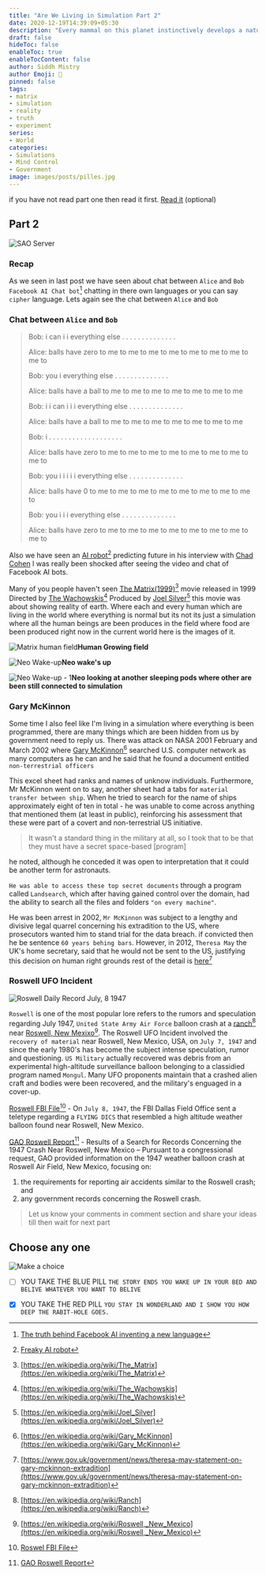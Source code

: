 ```yaml
---
title: "Are We Living in Simulation Part 2"
date: 2020-12-19T14:39:09+05:30
description: "Every mammal on this planet instinctively develops a natural equilibrium with the surrounding environment; but you humans do not. Instead you multiply, and multiply, until every resource is consumed. The only way for you to survive is to spread to another area. There is another organism on this planet that follows the same pattern... a virus" 
draft: false
hideToc: false
enableToc: true
enableTocContent: false
author: Siddh Mistry
author Emoji: 🤯
pinned: false
tags:
- matrix
- simulation
- reality
- truth
- experiment 
series:
- World
categories:
- Simulations
- Mind Control
- Government
image: images/posts/pilles.jpg
---
```


if you have not read part one then read it first. [Read it](http://mistrysiddh.tk/posts/are-we-living-in-simulation/) (optional)

## Part 2

![SAO Server](/images/posts/sao.jpg)

### Recap

As we seen in last post we have seen about chat between `Alice` and `Bob` `Facebook AI Chat bot`[^1] chatting in there own languages or you can say `cipher` language. Lets again see the chat between  `Alice` and `Bob`

### Chat between `Alice` and `Bob`

> Bob: i can i i everything else . . . . . . . . . . . . . .
>
> Alice: balls have zero to me to me to me to me to me to me to me to me to
>
> Bob: you i everything else . . . . . . . . . . . . . .
>
> Alice: balls have a ball to me to me to me to me to me to me to me
>
> Bob: i i can i i i everything else . . . . . . . . . . . . . .
>
> Alice: balls have a ball to me to me to me to me to me to me to me
>
> Bob: i . . . . . . . . . . . . . . . . . . .
>
> Alice: balls have zero to me to me to me to me to me to me to me to me to
>
> Bob: you i i i i i everything else . . . . . . . . . . . . . .
>
> Alice: balls have 0 to me to me to me to me to me to me to me to me to
>
> Bob: you i i i everything else . . . . . . . . . . . . . .
>
> Alice: balls have zero to me to me to me to me to me to me to me to me to



Also we have seen an [AI robot](http://mistrysiddh.tk/posts/are-we-living-in-simulation/#freaky-ai-robot)[^2] predicting future in his interview with [Chad Cohen](https://www.nationalgeographic.com/expeditions/experts/chad-cohen/) I was really been shocked after seeing the video and chat of Facebook AI bots.



Many of you people haven't seen [The Matrix(1999)](https://en.wikipedia.org/wiki/The_Matrix)[^3] movie released in 1999 Directed by [The Wachowskis](https://en.wikipedia.org/wiki/The_Wachowskis)[^4] Produced by [Joel Silver](https://en.wikipedia.org/wiki/Joel_Silver)[^5] this movie was about showing reality of earth. Where each and every human which are living in the world where everything is normal but its not its just a simulation where all the human beings are been produces in the field where food are been produced right now in the current world here is the images of it.

![Matrix human field](/images/posts/matrix-human-field.jpg)**Human Growing field**

![Neo Wake-up](/images/posts/neo-wake-up.jpg)**Neo wake's up**

![Neo Wake-up - 1](/images/posts/neo-wake-up-1.png)**Neo looking at another sleeping pods where other are been still connected to simulation**



### Gary McKinnon

Some time I also feel like I'm living in a simulation where everything is been programmed, there are many things which are been hidden from us by government need to reply us. There was attack on NASA 2001 February and March 2002 where [Gary McKinnon](https://en.wikipedia.org/wiki/Gary_McKinnon)[^6] searched U.S. computer network as many computers as he can and he said that he found a document entitled `non-terrestrial officers`



This excel sheet had ranks and names of unknow individuals. Furthermore, Mr McKinnon went on to say, another sheet had a tabs for `material transfer between ship`. When he tried to search for the name of ships approximately eight of ten in total - he was unable to come across anything that mentioned them (at least in public), reinforcing his assessment that these were part of a covert and non-terrestrial US initiative.

>It wasn't a standard thing in the military at all, so I took that to be that they must have a secret space-based [program]

he noted, although he conceded it was open to interpretation that it could be another term for astronauts.



`He was able to access these top secret documents` through a program called `Landsearch`, which after having gained control over the domain, had the ability to search all the files and folders `"on every machine"`.



He was been arrest in 2002, `Mr McKinnon` was subject to a lengthy and divisive legal quarrel concerning his extradition to the US, where prosecutors wanted him to stand trial for the data breach.  if convicted then he be sentence `60 years behing bars`. However, in 2012, `Theresa May` the UK's home secretary, said that he would not be sent to the US, justifying this decision on human right grounds rest of the detail is [here](https://www.gov.uk/government/news/theresa-may-statement-on-gary-mckinnon-extradition)[^7]



### Roswell UFO Incident

![Roswell Daily Record July, 8 1947](/images/posts/RoswellDailyRecord-July-8-1947.jpg)

`Roswell` is one  of the most popular lore refers to the rumors and speculation regarding July 1947, `United State Army Air Force` balloon crash at a [ranch](https://en.wikipedia.org/wiki/Ranch)[^8] near [Roswell, New Mexixo](https://en.wikipedia.org/wiki/Roswell,_New_Mexico)[^9]. The Roswell UFO Incident involved the `recovery of material` near Roswell, New Mexico, USA, on `July 7, 1947` and since the early 1980's has become the subject intense speculation, rumor and questioning. `US Military` actually recovered was debris from an experimental high-altitude surveillance balloon belonging to a classidied program named `Mongul`. Many UFO proponents maintain that a crashed alien craft and bodies were been recovered, and the military's enguaged in a cover-up.



[Roswell FBI File](/files/roswell.pdf)[^10] - On `July 8, 1947`, the FBI Dallas Field Office sent a teletype regarding a `FLYING DICS` that resembled a high altitude weather balloon found near Roswell, New Mexico.



[GAO Roswell Report](/files/GAO-Roswell-report.pdf)[^11] -  Results of a Search for Records Concerning the 1947 Crash Near Roswell, New Mexico – Pursuant to a congressional request, GAO provided information on the 1947 weather balloon crash at Roswell Air Field, New Mexico, focusing on: 

1. the requirements for reporting air accidents similar to the Roswell crash; and 
2. any government records concerning the Roswell crash.





> Let us know your comments in comment section and share your ideas till then wait for next part 



## Choose any one

![Make a choice](/images/posts/blue-red.jpg)

- [ ] YOU TAKE THE BLUE PILL `THE STORY ENDS YOU WAKE UP IN YOUR BED AND BELIVE WHATEVER YOU WANT TO BELIVE`
- [x] YOU TAKE THE RED PILL `YOU STAY IN WONDERLAND AND I SHOW YOU HOW DEEP THE RABIT-HOLE GOES.`







[^1]:[The truth behind Facebook AI inventing a new language](http://mistrysiddh.tk/posts/are-we-living-in-simulation/#the-truth-behind-facebook-ai-inventing-a-new-language)
[^2]:[Freaky AI robot](http://mistrysiddh.tk/posts/are-we-living-in-simulation/#freaky-ai-robot)
[^3]: [https://en.wikipedia.org/wiki/The_Matrix](https://en.wikipedia.org/wiki/The_Matrix)
[^4]:[https://en.wikipedia.org/wiki/The_Wachowskis](https://en.wikipedia.org/wiki/The_Wachowskis)
[^5]:[https://en.wikipedia.org/wiki/Joel_Silver](https://en.wikipedia.org/wiki/Joel_Silver)
[^6]:[https://en.wikipedia.org/wiki/Gary_McKinnon](https://en.wikipedia.org/wiki/Gary_McKinnon)
[^7]:[https://www.gov.uk/government/news/theresa-may-statement-on-gary-mckinnon-extradition](https://www.gov.uk/government/news/theresa-may-statement-on-gary-mckinnon-extradition)
[^8]:[https://en.wikipedia.org/wiki/Ranch](https://en.wikipedia.org/wiki/Ranch)
[^9]:[https://en.wikipedia.org/wiki/Roswell,_New_Mexico](https://en.wikipedia.org/wiki/Roswell,_New_Mexico)

[^10]:[Roswel FBI File](/files/roswell.pdf)

[^11]:[GAO Roswell Report](/files/GAO-Roswell-report.pdf)